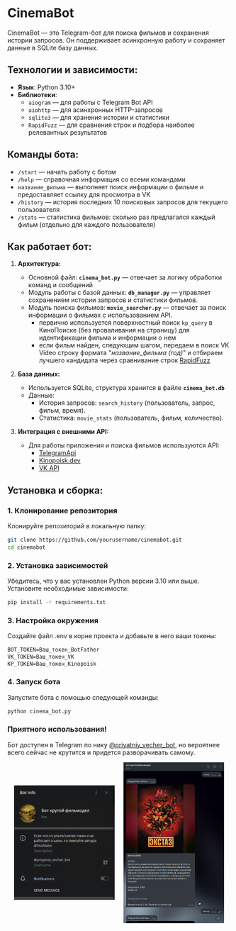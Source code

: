 # CinemaBot

CinemaBot — это Telegram-бот для поиска фильмов и сохранения истории запросов. Он поддерживает асинхронную работу и сохраняет данные в SQLite базу данных.

## Технологии и зависимости:
- **Язык**: Python 3.10+
- **Библиотеки**:
   - `aiogram` — для работы с Telegram Bot API
   - `aiohttp` — для асинхронных HTTP-запросов
   - `sqlite3` — для хранения истории и статистики
   - `RapidFuzz` — для сравнения строк и подбора наиболее релевантных результатов


## Команды бота:
- `/start` — начать работу с ботом
- `/help` — справочная информация со всеми командами
- `название_фильма` — выполняет поиск информации о фильме и предоставляет ссылку для просмотра в VK
- `/history` — история последних 10 поисковых запросов для текущего пользователя
- `/stats` — статистика фильмов: сколько раз предлагался каждый фильм (отдельно для каждого пользователя)

## Как работает бот:
1. **Архитектура:**
   - Основной файл: **`cinema_bot.py`** — отвечает за логику обработки команд и сообщений 
   - Модуль работы с базой данных: **`db_manager.py`** — управляет сохранением истории запросов и статистики фильмов.
   - Модуль поиска фильмов: **`movie_searcher.py`** — отвечает за поиск информации о фильмах с использованием API.
      + первично используется поверхностный поиск `kp_query` в КиноПоиске (без проваливания на страницу) для идентификации фильма и информации о нем
      + если фильм найден, cледующим шагом, передаем в поиск VK Video строку формата "*название_фильма (год)*" и отбираем лучшего кандидата через сравнивание строк [RapidFuzz](https://pypi.org/project/RapidFuzz/)

2. **База данных:**
   - Используется SQLite, структура хранится в файле **`cinema_bot.db`**
   - Данные:
     - История запросов: `search_history` (пользователь, запрос, фильм, время).
     - Статистика: `movie_stats` (пользователь, фильм, количество).

3. **Интеграция с внешними API:**
   - Для работы приложения и поиска фильмов используются API:
     - [TelegramApi](https://core.telegram.org/bots/api)
     - [Kinopoisk.dev](https://kinopoisk.dev/)
     - [VK API](https://vkhost.github.io/)

## Установка и сборка:

### 1. Клонирование репозитория
Клонируйте репозиторий в локальную папку:
```bash
git clone https://github.com/yourusername/cinemabot.git
cd cinemabot
```

### 2. Установка зависимостей
Убедитесь, что у вас установлен Python версии 3.10 или выше. Установите необходимые зависимости:

```bash
pip install -r requirements.txt
```

### 3. Настройка окружения
Создайте файл .env в корне проекта и добавьте в него ваши токены:

```env
BOT_TOKEN=Ваш_токен_BotFather
VK_TOKEN=Ваш_токен_VK
KP_TOKEN=Ваш_токен_Kinopoisk
```

### 4. Запуск бота
Запустите бота с помощью следующей команды:

```bash
python cinema_bot.py
```

### Приятного использования!
Бот доступен в Telegram по нику [@priyatniy_vecher_bot](https://t.me/priyatniy_vecher_bot), но вероятнее всего сейчас не крутится и придется разворачивать самому.
<div style="display: flex; justify-content: center; align-items: center; gap: 20px;">
    <img src="./images/bot_profile.png" style="width: 45%; height: auto; object-fit: contain;">
    <img src="./images/bot_example.png" style="width: 45%; height: auto; object-fit: contain;">
</div>

